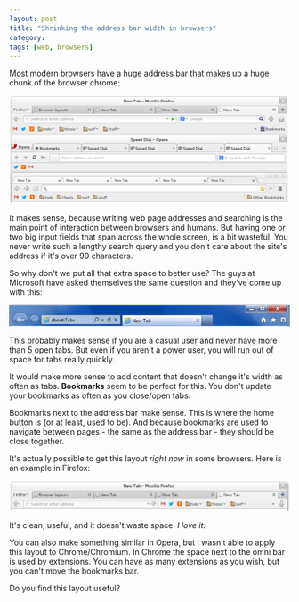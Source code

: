 ```yaml
---
layout: post
title: "Shrinking the address bar width in browsers"
category: 
tags: [web, browsers]
---
```



Most modern browsers have a huge address bar that makes up a huge chunk of the browser chrome:

<img src="/assets/pics/defaultBrowsers.png" title="Browsers on Linux" class="middlepic" alt="browsers" />

It makes sense, because writing web page addresses and searching is the main point of interaction between browsers and humans. But having one or two big input fields that span across the whole screen, is a bit wasteful. You never write such a lengthy search query and you don't care about the site's address if it's over 90 characters.

So why don't we put all that extra space to better use? The guys at Microsoft have asked themselves the same question and they've come up with this:

<img src="/assets/pics/ieBrowser.png" title="IE10" class="middlepic" alt="ie10"  />

This probably makes sense if you are a casual user and never have more than 5 open tabs. But even if you aren't a power user, you will run out of space for tabs really quickly.

It would make more sense to add content that doesn't change it's width as often as tabs. **Bookmarks** seem to be perfect for this. You don't update your bookmarks as often as you close/open tabs.

Bookmarks next to the address bar make sense. This is where the home button is (or at least, used to be). And because bookmarks are used to navigate between pages - the same as the address bar - they should be close together.

It's actually possible to get this layout *right now* in some browsers. Here is an example in Firefox:

<img src="/assets/pics/firefoxBrowser.png" title="Better Firefox" alt="betterfirefox" class="middlepic"  />

It's clean, useful, and it doesn't waste space. *I love it*.

You can also make something similar in Opera, but I wasn't able to apply this layout to Chrome/Chromium. In Chrome the space next to the omni bar is used by extensions. You can have as many extensions as you wish, but you can't move the bookmarks bar.

Do you find this layout useful?



